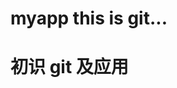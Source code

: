 <!--
 * @Description: In User Settings Edit
 * @Author: your name
 * @Date: 2019-09-12 12:48:49
 * @LastEditTime: 2019-09-12 12:48:49
 * @LastEditors: your name
 -->
# myapp this is git...

# 初识 git 及应用
